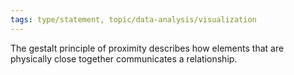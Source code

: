 ```yaml
---
tags: type/statement, topic/data-analysis/visualization
---
```

The gestalt principle of proximity describes how elements that are physically close together communicates a relationship.